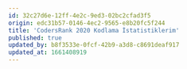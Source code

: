 ```yaml
---
id: 32c27d6e-12ff-4e2c-9ed3-02bc2cfad3f5
origin: edc31b57-0146-4ec2-9565-e8b20fc5f244
title: 'CodersRank 2020 Kodlama İstatistiklerim'
published: true
updated_by: b8f3533e-0fcf-42b9-a3d8-c8691deaf917
updated_at: 1661408919
---
```

